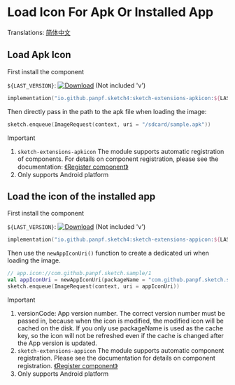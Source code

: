 # Load Icon For Apk Or Installed App

Translations: [简体中文](apk_app_icon_zh.md)

## Load Apk Icon

First install the component

`${LAST_VERSION}`: [![Download][version_icon]][version_link] (Not included 'v')

```kotlin
implementation("io.github.panpf.sketch4:sketch-extensions-apkicon:${LAST_VERSION}")
```

Then directly pass in the path to the apk file when loading the image:

```kotlin
sketch.enqueue(ImageRequest(context, uri = "/sdcard/sample.apk"))
```

> [!IMPORTANT]
> 1. `sketch-extensions-apkicon`
     The module supports automatic registration of components. For details on component
     registration, please see the documentation: [《Register component》](register_component.md)
> 2. Only supports Android platform

## Load the icon of the installed app

First install the component

`${LAST_VERSION}`: [![Download][version_icon]][version_link] (Not included 'v')

```kotlin
implementation("io.github.panpf.sketch4:sketch-extensions-appicon:${LAST_VERSION}")
```

Then use the `newAppIconUri()` function to create a dedicated uri when loading the image.

```kotlin
// app.icon://com.github.panpf.sketch.sample/1
val appIconUri = newAppIconUri(packageName = "com.github.panpf.sketch.sample", versionCode = 1)
sketch.enqueue(ImageRequest(context, uri = appIconUri))
```

> [!IMPORTANT]
> 1. versionCode: App version number. The correct version number must be passed in, because when the
     icon is modified, the modified icon will be cached on the disk. If you only use
     packageName is used as the cache key, so the icon will not be refreshed even if the cache is
     changed after the App version is updated.
> 2. `sketch-extensions-appicon` The module supports automatic component registration. Please see
     the documentation for details on component
     registration. [《Register component》](register_component.md)
> 3. Only supports Android platform

[comment]: <> (classs)

[version_icon]: https://img.shields.io/maven-central/v/io.github.panpf.sketch4/sketch-singleton

[version_link]: https://repo1.maven.org/maven2/io/github/panpf/sketch4/

[ApkIconDecoder]: ../../sketch-extensions-apkicon/src/main/kotlin/com/github/panpf/sketch/decode/ApkIconDecoder.kt

[AppIconUriFetcher]: ../../sketch-extensions-appicon/src/main/kotlin/com/github/panpf/sketch/fetch/AppIconUriFetcher.kt

[ImageRequest]: ../../sketch-core/src/commonMain/kotlin/com/github/panpf/sketch/request/ImageRequest.common.kt

[Sketch]: ../../sketch-core/src/commonMain/kotlin/com/github/panpf/sketch/Sketch.common.kt